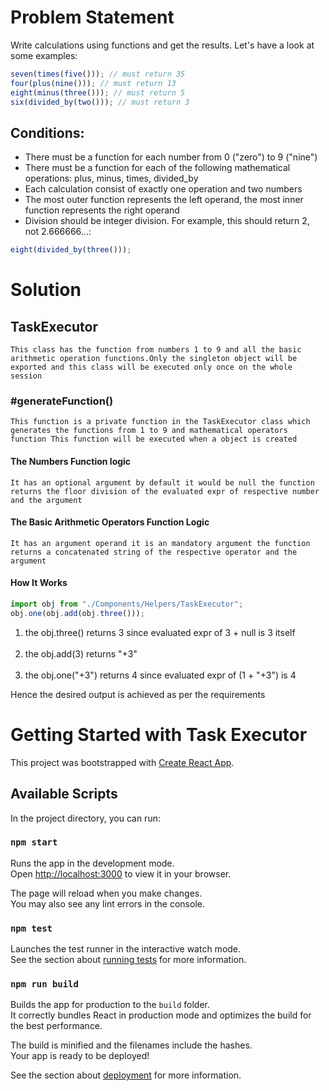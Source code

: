 # Problem Statement

Write calculations using functions and get the results. Let's have a look at some examples:

```javascript
seven(times(five())); // must return 35
four(plus(nine())); // must return 13
eight(minus(three())); // must return 5
six(divided_by(two())); // must return 3
```

## Conditions:

<ul>
   <li> There must be a function for each number from 0 ("zero") to 9 ("nine") </li>
   <li> There must be a function for each of the following mathematical operations: plus, minus, times, divided_by </li>
   <li> Each calculation consist of exactly one operation and two numbers </li>
   <li> The most outer function represents the left operand, the most inner function represents the right operand </li>
   <li> Division should be integer division. For example, this should return 2, not 2.666666...: </li>
</ul>

```javascript
eight(divided_by(three()));
```

# Solution

## **TaskExecutor**

    This class has the function from numbers 1 to 9 and all the basic arithmetic operation functions.Only the singleton object will be exported and this class will be executed only once on the whole session

### **#generateFunction()**

    This function is a private function in the TaskExecutor class which generates the functions from 1 to 9 and mathematical operators function This function will be executed when a object is created

#### **The Numbers Function logic**

    It has an optional argument by default it would be null the function returns the floor division of the evaluated expr of respective number and the argument

#### **The Basic Arithmetic Operators Function Logic**

    It has an argument operand it is an mandatory argument the function returns a concatenated string of the respective operator and the argument

#### **How It Works**

```javascript
import obj from "./Components/Helpers/TaskExecutor";
obj.one(obj.add(obj.three()));
```

<ol>
  <li>
    the obj.three() returns 3 since evaluated expr of 3 + null is 3 itself
  </li>
  <br />

  <li>the obj.add(3) returns "+3"</li>
  <br />

  <li>the obj.one("+3") returns 4 since evaluated expr of (1 + "+3") is 4</li>
</ol>

Hence the desired output is achieved as per the requirements
<br>

# Getting Started with Task Executor

This project was bootstrapped with [Create React App](https://github.com/facebook/create-react-app).

## Available Scripts

In the project directory, you can run:

### `npm start`

Runs the app in the development mode.\
Open [http://localhost:3000](http://localhost:3000) to view it in your browser.

The page will reload when you make changes.\
You may also see any lint errors in the console.

### `npm test`

Launches the test runner in the interactive watch mode.\
See the section about [running tests](https://facebook.github.io/create-react-app/docs/running-tests) for more information.

### `npm run build`

Builds the app for production to the `build` folder.\
It correctly bundles React in production mode and optimizes the build for the best performance.

The build is minified and the filenames include the hashes.\
Your app is ready to be deployed!

See the section about [deployment](https://facebook.github.io/create-react-app/docs/deployment) for more information.
